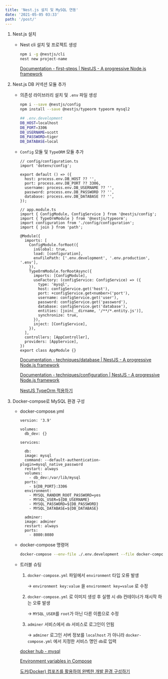 ```yaml
---
title: 'Nest.js 설치 및 MySQL 연동'
date: '2021-05-05 03:33'
path: '/post/'
---
```


1. Nest.js 설치
     - Nest cli 설치 및 프로젝트 생성

       ```bash
       npm i -g @nestjs/cli
       nest new project-name
       ```

       [Documentation - first-steps | NestJS - A progressive Node.js framework](https://docs.nestjs.com/first-steps)

2. Nest.js DB 커넥션 모듈 추가
     - 의존성 라이브러리 설치 및 `.env` 파일 생성

       ```bash
       npm i --save @nestjs/config
       npm install --save @nestjs/typeorm typeorm mysql2
       ```

       ```bash
       ## .env.development
       DB_HOST=localhost
       DB_PORT=3306
       DB_USERNAME=scott
       DB_PASSWORD=tiger
       DB_DATABASE=local
       ```

     - `Config` 모듈 및 `TypeORM` 모듈 추가

       ```tsx
       // config/configuration.ts
       import 'dotenv/config';

       export default () => ({
         host: process.env.DB_HOST ?? '',
         port: process.env.DB_PORT ?? 3306,
         username: process.env.DB_USERNAME ?? '',
         password: process.env.DB_PASSWORD ?? '',
         database: process.env.DB_DATABASE ?? '',
       });

       // app.module.ts
       import { ConfigModule, ConfigService } from '@nestjs/config';
       import { TypeOrmModule } from '@nestjs/typeorm';
       import configuration from './config/configuration';
       import { join } from 'path';

       @Module({
         imports: [
           ConfigModule.forRoot({
             isGlobal: true,
             load: [configuration],
             envFilePath: ['.env.development', '.env.production', '.env'],
           }),
           TypeOrmModule.forRootAsync({
             imports: [ConfigModule],
             useFactory: (configService: ConfigService) => ({
               type: 'mysql',
               host: configService.get('host'),
               port: +configService.get<number>('port'),
               username: configService.get('user'),
               password: configService.get('password'),
               database: configService.get('database'),
               entities: [join(__dirname, '/**/*.entity.js')],
               synchronize: true,
             }),
             inject: [ConfigService],
           }),
         ],
         controllers: [AppController],
         providers: [AppService],
       })
       export class AppModule {}
       ```

       [Documentation - techniques/database | NestJS - A progressive Node.js framework](https://docs.nestjs.com/techniques/database)

       [Documentation - techniques/configuration | NestJS - A progressive Node.js framework](https://docs.nestjs.com/techniques/configuration)

       [NestJS TypeOrm 적용하기](https://velog.io/@1571min/NestJS-TypeOrm-%EC%A0%81%EC%9A%A9%ED%95%98%EA%B8%B0)

3. Docker-compse로 MySQL 환경 구성
     - docker-compose.yml

       ```docker
       version: '3.9'

       volumes:
         db_dev: {}

       services:

         db:
         image: mysql
         command: --default-authentication-plugin=mysql_native_password
         restart: always
         volumes: 
           - db_dev:/var/lib/mysql
         ports:
           - ${DB_PORT}:3306
         environment:
           - MYSQL_RANDOM_ROOT_PASSWORD=yes
           - MYSQL_USER=${DB_USERNAME}
           - MYSQL_PASSWORD=${DB_PASSWORD}
           - MYSQL_DATABASE=${DB_DATABASE}
         
         adminer:
         image: adminer
         restart: always
         ports:
           - 8080:8080

       ```

     - docker-compose 명령어

       ```bash
       docker-compose --env-file ./.env.development --file docker-compose.dev.yml up -d
       ```

     - 트러블 슈팅
       1. `docker-compose.yml` 파일에서 `environment` 타입 오류 발생

          → `environment key:value` 을 `environment key=value` 로 수정

       2. `docker-compose.yml` 로  이미지 생성 후 실행 시 db 컨테이너가 재시작 하는 오류 발생

          → `MYSQL_USER`를 `root`가 아닌 다른 이름으로 수정

       3. `adminer` 서비스에서 `db` 서비스로 로그인이 안됨

          → `adminer` 로그인 서버 정보를 `localhost` 가 아니라 `docker-compose.yml` 에서 지정한 서비스 명인 `db`로 입력

       [docker hub - mysql](https://hub.docker.com/_/mysql)

       [Environment variables in Compose](https://docs.docker.com/compose/environment-variables/)

       [도커(Docker) 컴포즈를 활용하여 완벽한 개발 환경 구성하기](https://www.44bits.io/ko/post/almost-perfect-development-environment-with-docker-and-docker-compose)

